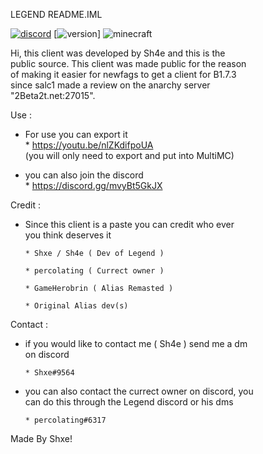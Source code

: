 LEGEND README.IML

[![discord](https://img.shields.io/badge/Discord-Legend-8080c0)](https://discord.gg/mvyBt5GkJX)
[![version](https://img.shields.io/badge/Release-1.0.0-green.svg)] 
![minecraft](https://img.shields.io/badge/Minecraft-b1.7.3-blue.svg)
                                                             
 Hi, this client was developed by Sh4e and this is the       
 public source. This client was made public for the reason   
 of making it easier for newfags to get a client for B1.7.3   
 since salc1 made a review on the anarchy server             
 "2Beta2t.net:27015".                                        
                                                             
 Use :                                                       
 - For use you can export it                                 
       * https://youtu.be/nlZKdifpoUA                        
         (you will only need to export and put into MultiMC) 
                                                             
 - you can also join the discord                             
       * https://discord.gg/mvyBt5GkJX                        
                                                             
                                                             
 Credit :                                                    
 - Since this client is a paste you can credit who ever      
   you think deserves it                                     
                                                             
       * Shxe / Sh4e ( Dev of Legend )                       
                                                             
       * percolating ( Currect owner )                       
                                                             
       * GameHerobrin ( Alias Remasted )                     
                                                             
       * Original Alias dev(s)                               
                                                             
                                                             
 Contact :                                                   
 - if you would like to contact me ( Sh4e ) send me a dm     
   on discord                                                
                                                             
       * Shxe#9564                                           
                                                             
 - you can also contact the currect owner on discord, you    
   can do this through the Legend discord or his dms         
                                                             
       * percolating#6317                                    
                                                             
                                                             
                                                             
Made By Shxe!
